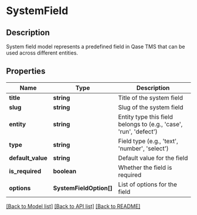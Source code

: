 # SystemField

## Description

System field model represents a predefined field in Qase TMS that can be used across different entities.

## Properties

| Name | Type | Description |
|------|------|-------------|
| **title** | **string** | Title of the system field |
| **slug** | **string** | Slug of the system field |
| **entity** | **string** | Entity type this field belongs to (e.g., 'case', 'run', 'defect') |
| **type** | **string** | Field type (e.g., 'text', 'number', 'select') |
| **default_value** | **string** | Default value for the field |
| **is_required** | **boolean** | Whether the field is required |
| **options** | **SystemFieldOption[]** | List of options for the field |

[[Back to Model list]](../README.md#documentation-for-models) [[Back to API list]](../README.md#documentation-for-api-endpoints) [[Back to README]](../README.md)
